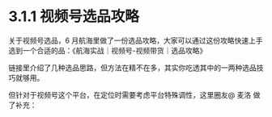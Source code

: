 # 3.1.1 视频号选品攻略

关于视频号选品，6 月航海里做了一份选品攻略，大家可以通过这份攻略快速上手选到一个合适的品：《航海实战｜视频号-视频带货｜选品攻略》

链接里介绍了几种选品思路，但方法在精不在多，其实你吃透其中的一两种选品技巧就够用。

但针对于视频号这个平台，在定位时需要考虑平台特殊调性，这里圈友@ 麦洛 做了补充：